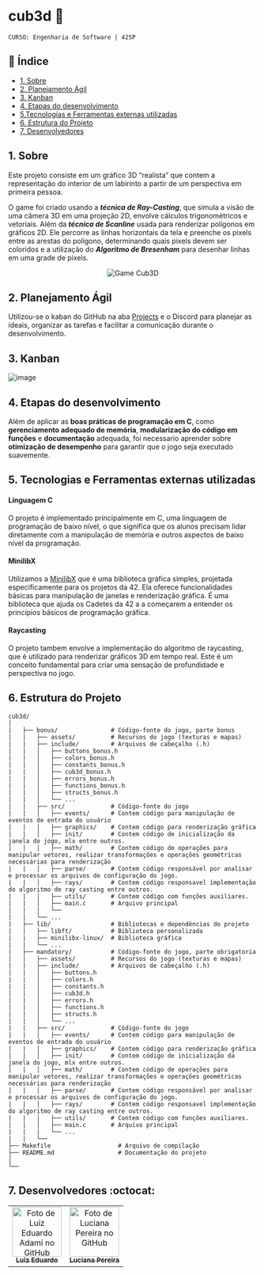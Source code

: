 # cub3d 👾​

`CURSO: Engenharia de Software | 42SP`

## :page_facing_up: Índice

* [1. Sobre](#1-sobre)
* [2. Planejamento Ágil](#2-planejamento-ágil)
* [3. Kanban](#3-kanban)
* [4. Etapas do desenvolvimento](#4-etapas-do-desenvolvimento)
* [5.Tecnologias e Ferramentas externas utilizadas](#5-tecnologias-e-ferramentas-externas-utilizadas)
* [6. Estrutura do Projeto](#6-estrutura-do-projeto)
* [7. Desenvolvedores](#6-Desenvolvedores)

## 1. Sobre
Este projeto consiste em um gráfico 3D “realista” que contem a representação do interior de um labirinto a partir de um perspectiva em primeira pessoa.
 
O game foi criado usando a _**técnica de Ray-Casting**_, que simula a visão de uma câmera 3D em uma projeção 2D, envolve cálculos trigonométricos e vetoriais. Além da _**técnica de Scanline**_ usada para renderizar polígonos em gráficos 2D. Ele percorre as linhas horizontais da tela e preenche os pixels entre as arestas do polígono, determinando quais pixels devem ser coloridos e a utilização do _**Algoritmo de Bresenham**_ para desenhar linhas em uma grade de pixels. 

<div align="center">
  <img src="./ezgif.com-speed.gif" alt="Game Cub3D"/>
</div>



## 2. Planejamento Ágil
Utilizou-se o kaban do GitHub na aba [Projects](https://github.com/users/luciana-pereira/projects/12) e o Discord para planejar as ideais, organizar as tarefas e facilitar a comunicação durante o desenvolvimento.

## 3. Kanban

![image](https://github.com/luciana-pereira/cub3d/assets/37550557/1e626031-55c2-4db9-b686-c143956ade7b)

## 4. Etapas do desenvolvimento
Além de aplicar as __boas práticas de programação em C__, como __gerenciamento adequado de memória__, __modularização do código em funções__ e __documentação__ adequada, foi necessario aprender sobre __otimização de desempenho__ para garantir que o jogo seja executado suavemente.

## 5. Tecnologias e Ferramentas externas utilizadas

#### Linguagem C 
O projeto é implementado principalmente em C, uma linguagem de programação de baixo nível, o que significa que os alunos precisam lidar diretamente com a manipulação de memória e outros aspectos de baixo nível da programação.

#### MinilibX
Utilizamos a [MinilibX](https://harm-smits.github.io/42docs/libs/minilibx) que é uma biblioteca gráfica simples, projetada especificamente para os projetos da 42. Ela oferece funcionalidades básicas para manipulação de janelas e renderização gráfica. É uma biblioteca que ajuda os Cadetes da 42 a a começarem a entender os princípios básicos de programação gráfica.

#### Raycasting
O projeto tambem envolve a implementação do algoritmo de raycasting, que é utilizado para renderizar gráficos 3D em tempo real. Este é um conceito fundamental para criar uma sensação de profundidade e perspectiva no jogo.


## 6. Estrutura do Projeto
```
cub3d/
│
|   ├── bonus/               # Código-fonte do jogo, parte bonus
|   |   ├── assets/          # Recursos do jogo (texturas e mapas)
|   |   ├── include/         # Arquivos de cabeçalho (.h)
|   |   │   ├── buttons_bonus.h
|   |   │   ├── colors_bonus.h
|   |   │   ├── constants_bonus.h
|   |   │   ├── cub3d_bonus.h
|   |   │   ├── errors_bonus.h
|   |   │   ├── functions_bonus.h
|   |   │   ├── structs_bonus.h
|   |   │   └── ...
|   |   ├── src/             # Código-fonte do jogo
|   |   │   ├── events/      # Contem código para manipulação de eventos de entrada do usuário
|   |   │   ├── graphics/    # Contem código para renderização gráfica
|   |   │   ├── init/        # Contem código de inicialização da janela do jogo, mlx entre outros.
|   |   │   ├── math/        # Contem código de operações para manipular vetores, realizar transformações e operações geométricas necessárias para renderização
|   |   │   ├── parse/       # Contem código responsável por analisar e processar os arquivos de configuração do jogo.
|   |   │   ├── rays/        # Contem código responsavel implementação do algoritmo de ray casting entre outros.
|   |   │   ├── utils/       # Contem código com funções auxiliares.
|   |   │   ├── main.c       # Arquivo principal
|   |   |   └──
|   |   └── ...
|   ├── lib/                 # Bibliotecas e dependências do projeto
|   |   ├── libft/           # Biblioteca personalizada
|   |   ├── minilibx-linux/  # Biblioteca gráfica
|   |   └── ...
|   ├── mandatory/           # Código-fonte do jogo, parte obrigatoria
|   |   ├── assets/          # Recursos do jogo (texturas e mapas)
|   |   ├── include/         # Arquivos de cabeçalho (.h)
|   |   │   ├── buttons.h
|   |   │   ├── colors.h
|   |   │   ├── constants.h
|   |   │   ├── cub3d.h
|   |   │   ├── errors.h
|   |   │   ├── functions.h
|   |   │   ├── structs.h
|   |   │   └── ...
|   |   ├── src/             # Código-fonte do jogo
|   |   │   ├── events/      # Contem código para manipulação de eventos de entrada do usuário
|   |   │   ├── graphics/    # Contem código para renderização gráfica
|   |   │   ├── init/        # Contem código de inicialização da janela do jogo, mlx entre outros.
|   |   │   ├── math/        # Contem código de operações para manipular vetores, realizar transformações e operações geométricas necessárias para renderização
|   |   │   ├── parse/       # Contem código responsável por analisar e processar os arquivos de configuração do jogo.
|   |   │   ├── rays/        # Contem código responsavel implementação do algoritmo de ray casting entre outros.
|   |   │   ├── utils/       # Contem código com funções auxiliares.
|   |   │   ├── main.c       # Arquivo principal
|   |   |   └── ...
|   |   └── 
├── Makefile                   # Arquivo de compilação
├── README.md                  # Documentação do projeto
│
└── 
```

## 7. Desenvolvedores :octocat:

<table align="center">
  <tr>
    <td align="center">
      <a href="https://github.com/luizedua42" target="_blank">
        <img src="https://avatars.githubusercontent.com/u/70030484?v=4" width="100px;" alt="Foto de Luiz Eduardo Adami no GitHub"/><br>
        <sub>
          <b>Luiz Eduardo</b>
        </sub>
      </a>
    </td>
     <td align="center">
      <a href="https://github.com/luciana-pereira" target="_blank">
        <img src="https://avatars.githubusercontent.com/u/37550557?v=4" width="100px;" alt="Foto de Luciana Pereira no GitHub"/><br>
        <sub>
          <b>Luciana Pereira</b>
        </sub>
      </a>
    </td>
  </tr>
</table>

